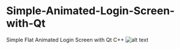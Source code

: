 # Simple-Animated-Login-Screen-with-Qt
Simple Flat Animated Login Screen with Qt C++
![alt text](https://prnt.sc/11zcng6)
